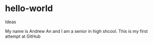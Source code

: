 # hello-world
Ideas

My name is Andrew An and I am a senior in high shcool.
This is my first attempt at GitHub
